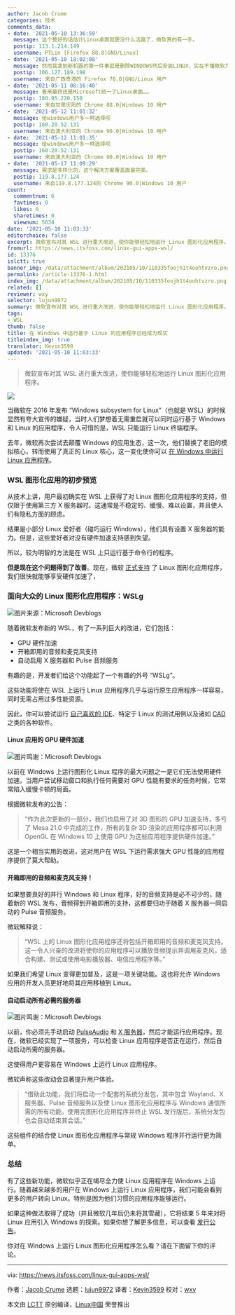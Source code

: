 ```yaml
---
author: Jacob Crume
categories: 技术
comments_data:
- date: '2021-05-10 13:36:59'
  message: 这个整好的话估计Linux桌面就更没什么活路了，微软真的有一手。
  postip: 113.1.214.149
  username: PTLin [Firefox 88.0|GNU/Linux]
- date: '2021-05-10 18:02:08'
  message: 然而我拿到新机器的第一件事就是删除WINDOWS然后安装LINUX，实在不懂微软为何要这么费力的搞这项新发明
  postip: 106.127.189.198
  username: 来自广西贵港的 Firefox 78.0|GNU/Linux 用户
- date: '2021-05-11 08:16:40'
  message: 看来最终还是Microsoft统一了Linux桌面……
  postip: 180.95.220.150
  username: 来自甘肃庆阳的 Chrome 88.0|Windows 10 用户
- date: '2021-05-12 11:01:32'
  message: 给windows用户多一种选择呗
  postip: 160.20.52.131
  username: 来自澳大利亚的 Chrome 90.0|Windows 10 用户
- date: '2021-05-12 11:01:35'
  message: 给windows用户多一种选择呗
  postip: 160.20.52.131
  username: 来自澳大利亚的 Chrome 90.0|Windows 10 用户
- date: '2021-05-17 11:09:29'
  message: 需求是多样化的，这个解决方案覆盖面最完美。
  postip: 119.8.177.124
  username: 来自119.8.177.124的 Chrome 90.0|Windows 10 用户
count:
  commentnum: 6
  favtimes: 0
  likes: 0
  sharetimes: 0
  viewnum: 5634
date: '2021-05-10 11:03:33'
editorchoice: false
excerpt: 微软宣布对其 WSL 进行重大改进，使你能够轻松地运行 Linux 图形化应用程序。
fromurl: https://news.itsfoss.com/linux-gui-apps-wsl/
id: 13376
islctt: true
banner_img: /data/attachment/album/202105/10/110335foojh1t4oohtvzro.png
permalink: /article-13376-1.html
index_img: /data/attachment/album/202105/10/110335foojh1t4oohtvzro.png.thumb.jpg
related: []
reviewer: wxy
selector: lujun9972
summary: 微软宣布对其 WSL 进行重大改进，使你能够轻松地运行 Linux 图形化应用程序。
tags:
- WSL
thumb: false
title: 在 Windows 中运行基于 Linux 的应用程序已经成为现实
titleindex_img: true
translator: Kevin3599
updated: '2021-05-10 11:03:33'
---
```



> 
> 微软宣布对其 WSL 进行重大改进，使你能够轻松地运行 Linux 图形化应用程序。
> 
> 
> 


![](/data/attachment/album/202105/10/110335foojh1t4oohtvzro.png)


当微软在 2016 年发布 “Windows subsystem for Linux”（也就是 WSL）的时候显然有夸大宣传的嫌疑，当时人们梦想着无需重启就可以同时运行基于 Windows 和 Linux 的应用程序，令人可惜的是，WSL 只能运行 Linux 终端程序。


去年，微软再次尝试去颠覆 Windows 的应用生态，这一次，他们替换了老旧的模拟核心，转而使用了真正的 Linux 核心，这一变化使你可以 [在 Windows 中运行 Linux 应用程序](https://itsfoss.com/run-linux-apps-windows-wsl/)。


### WSL 图形化应用的初步预览






从技术上讲，用户最初确实在 WSL 上获得了对 Linux 图形化应用程序的支持，但仅限于使用第三方 X 服务器时。这通常是不稳定的、缓慢、难以设置，并且使人们有隐私方面的顾虑。


结果是小部分 Linux 爱好者（碰巧运行 Windows），他们具有设置 X 服务器的能力。但是，这些爱好者对没有硬件加速支持感到失望。


所以，较为明智的方法是在 WSL 上只运行基于命令行的程序。


**但是现在这个问题得到了改善**。现在，微软 [正式支持](https://devblogs.microsoft.com/commandline/the-initial-preview-of-gui-app-support-is-now-available-for-the-windows-subsystem-for-linux-2/) 了 Linux 图形化应用程序，我们很快就能够享受硬件加速了，


### 面向大众的 Linux 图形化应用程序：WSLg


![图片来源：Microsoft Devblogs](/data/attachment/album/202105/10/110337cnzveno6ln3enou5.png)


随着微软发布新的 WSL，有了一系列巨大的改进，它们包括：


* GPU 硬件加速
* 开箱即用的音频和麦克风支持
* 自动启用 X 服务器和 Pulse 音频服务


有趣的是，开发者们给这个功能起了一个有趣的外号 “WSLg”。


这些功能将使在 WSL 上运行 Linux 应用程序几乎与运行原生应用程序一样容易，同时无需占用过多性能资源。


因此，你可以尝试运行 [自己喜欢的 IDE](https://itsfoss.com/best-modern-open-source-code-editors-for-linux/)、特定于 Linux 的测试用例以及诸如 [CAD](https://itsfoss.com/cad-software-linux/) 之类的各种软件。


#### Linux 应用的 GPU 硬件加速


![图片鸣谢：Microsoft Devblogs](/data/attachment/album/202105/10/110339voc3evcnczkn8m3o.png)


以前在 Windows 上运行图形化 Linux 程序的最大问题之一是它们无法使用硬件加速。当用户尝试移动窗口和执行任何需要对 GPU 性能有要求的任务时候，它常常陷入缓慢卡顿的局面。


根据微软发布的公告：



> 
> “作为此次更新的一部分，我们也启用了对 3D 图形的 GPU 加速支持，多亏了 Mesa 21.0 中完成的工作，所有的复杂 3D 渲染的应用程序都可以利用 OpenGL 在 Windows 10 上使用 GPU 为这些应用程序提供硬件加速。”
> 
> 
> 


这是一个相当实用的改进，这对用户在 WSL 下运行需求强大 GPU 性能的应用程序提供了莫大帮助。


#### 开箱即用的音频和麦克风支持！


如果想要良好的并行 Windows 和 Linux 程序，好的音频支持是必不可少的，随着新的 WSL 发布，音频得到开箱即用的支持，这都要归功于随着 X 服务器一同启动的 Pulse 音频服务。


微软解释说：



> 
> “WSL 上的 Linux 图形化应用程序还将包括开箱即用的音频和麦克风支持。这一令人兴奋的改进将使你的应用程序可以播放音频提示并调用麦克风，适合构建、测试或使用电影播放器、电信应用程序等。”
> 
> 
> 


如果我们希望 Linux 变得更加普及，这是一项关键功能。这也将允许 Windows 应用的开发人员更好地将其应用移植到 Linux。


#### 自动启动所有必需的服务器


![图片鸣谢：Microsoft Devblogs](/data/attachment/album/202105/10/110340yzjn79jz2y9n6z76.png)


以前，你必须先手动启动 [PulseAudio](https://www.freedesktop.org/wiki/Software/PulseAudio/) 和 [X 服务器](https://x.org/wiki/)，然后才能运行应用程序。现在，微软已经实现了一项服务，可以检查 Linux 应用程序是否正在运行，然后自动启动所需的服务器。


这使得用户更容易在 Windows 上运行 Linux 应用程序。


微软声称这些改动会显著提升用户体验。



> 
> “借助此功能，我们将启动一个配套的系统分发包，其中包含 Wayland、X 服务器、Pulse 音频服务以及使 Linux 图形化应用程序与 Windows 通信所需的所有功能。使用完图形化应用程序并终止 WSL 发行版后，系统分发包也会自动结束其会话。”
> 
> 
> 


这些组件的结合使 Linux 图形化应用程序与常规 Windows 程序并行运行更为简单。


### 总结


有了这些新功能，微软似乎正在竭尽全力使 Linux 应用程序在 Windows 上运行。随着越来越多的用户在 Windows 上运行 Linux 应用程序，我们可能会看到更多的用户转向 Linux。特别是因为他们习惯的应用程序能够运行。


如果这种做法取得了成功（并且微软几年后仍未将其雪藏），它将结束 5 年来对将 Linux 应用引入 Windows 的探索。如果你想了解更多信息，可以查看 [发行公告](https://blogs.windows.com/windows-insider/2021/04/21/announcing-windows-10-insider-preview-build-21364/)。


你对在 Windows 上运行 Linux 图形化应用程序怎么看？请在下面留下你的评论。




---


via: <https://news.itsfoss.com/linux-gui-apps-wsl/>


作者：[Jacob Crume](https://news.itsfoss.com/author/jacob/) 选题：[lujun9972](https://github.com/lujun9972) 译者：[Kevin3599](https://github.com/Kevin3599) 校对：[wxy](https://github.com/wxy)


本文由 [LCTT](https://github.com/LCTT/TranslateProject) 原创编译，[Linux中国](https://linux.cn/) 荣誉推出